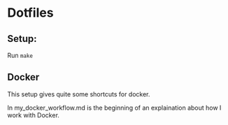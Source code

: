 # Dotfiles

## Setup:

Run `make`

## Docker

This setup gives quite some shortcuts for docker.

In my_docker_workflow.md is the beginning of an explaination about how I work with Docker.
